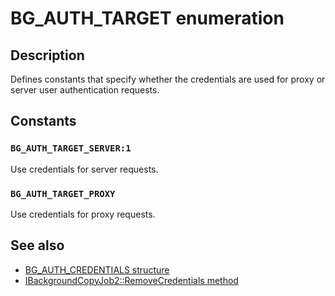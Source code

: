 # BG_AUTH_TARGET enumeration

## Description

Defines constants that specify whether the credentials are used for proxy or server user authentication requests.

## Constants

### `BG_AUTH_TARGET_SERVER:1`

Use credentials for server requests.

### `BG_AUTH_TARGET_PROXY`

Use credentials for proxy requests.

## See also

* [BG_AUTH_CREDENTIALS structure](https://learn.microsoft.com/windows/desktop/api/bits1_5/ns-bits1_5-bg_auth_credentials)
* [IBackgroundCopyJob2::RemoveCredentials method](https://learn.microsoft.com/windows/desktop/api/bits1_5/nf-bits1_5-ibackgroundcopyjob2-removecredentials)
